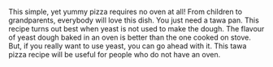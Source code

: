 This simple, yet yummy pizza requires no oven at all! From children to grandparents, everybody will love this dish. You just need a tawa pan. This recipe turns out best when yeast is not used to make the dough. The flavour of yeast dough baked in an oven is better than the one cooked on stove. But, if you really want to use yeast, you can go ahead with it. This tawa pizza recipe will be useful for people who do not have an oven. 